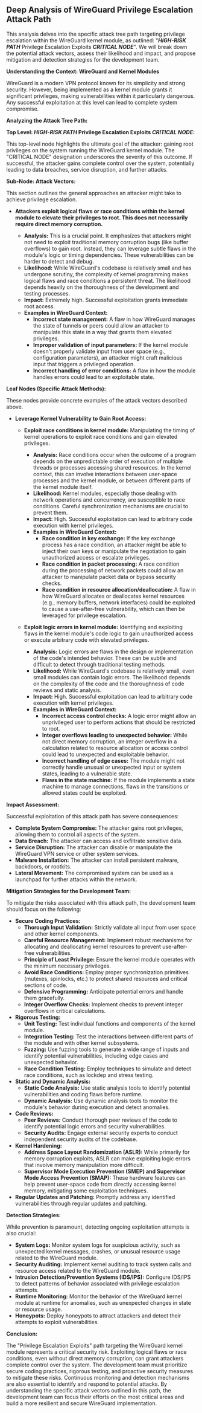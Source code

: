 ## Deep Analysis of WireGuard Privilege Escalation Attack Path

This analysis delves into the specific attack tree path targeting privilege escalation within the WireGuard kernel module, as outlined: "***HIGH-RISK PATH*** Privilege Escalation Exploits ***CRITICAL NODE***". We will break down the potential attack vectors, assess their likelihood and impact, and propose mitigation and detection strategies for the development team.

**Understanding the Context: WireGuard and Kernel Modules**

WireGuard is a modern VPN protocol known for its simplicity and strong security. However, being implemented as a kernel module grants it significant privileges, making vulnerabilities within it particularly dangerous. Any successful exploitation at this level can lead to complete system compromise.

**Analyzing the Attack Tree Path:**

**Top Level: ***HIGH-RISK PATH*** Privilege Escalation Exploits ***CRITICAL NODE***:**

This top-level node highlights the ultimate goal of the attacker: gaining root privileges on the system running the WireGuard kernel module. The "CRITICAL NODE" designation underscores the severity of this outcome. If successful, the attacker gains complete control over the system, potentially leading to data breaches, service disruption, and further attacks.

**Sub-Node: Attack Vectors:**

This section outlines the general approaches an attacker might take to achieve privilege escalation.

* **Attackers exploit logical flaws or race conditions within the kernel module to elevate their privileges to root. This does not necessarily require direct memory corruption.**

    * **Analysis:** This is a crucial point. It emphasizes that attackers might not need to exploit traditional memory corruption bugs (like buffer overflows) to gain root. Instead, they can leverage subtle flaws in the module's logic or timing dependencies. These vulnerabilities can be harder to detect and debug.
    * **Likelihood:**  While WireGuard's codebase is relatively small and has undergone scrutiny, the complexity of kernel programming makes logical flaws and race conditions a persistent threat. The likelihood depends heavily on the thoroughness of the development and testing processes.
    * **Impact:**  Extremely high. Successful exploitation grants immediate root access.
    * **Examples in WireGuard Context:**
        * **Incorrect state management:**  A flaw in how WireGuard manages the state of tunnels or peers could allow an attacker to manipulate this state in a way that grants them elevated privileges.
        * **Improper validation of input parameters:**  If the kernel module doesn't properly validate input from user space (e.g., configuration parameters), an attacker might craft malicious input that triggers a privileged operation.
        * **Incorrect handling of error conditions:**  A flaw in how the module handles errors could lead to an exploitable state.

**Leaf Nodes (Specific Attack Methods):**

These nodes provide concrete examples of the attack vectors described above.

* **Leverage Kernel Vulnerability to Gain Root Access:**

    * **Exploit race conditions in kernel module:** Manipulating the timing of kernel operations to exploit race conditions and gain elevated privileges.

        * **Analysis:** Race conditions occur when the outcome of a program depends on the unpredictable order of execution of multiple threads or processes accessing shared resources. In the kernel context, this can involve interactions between user-space processes and the kernel module, or between different parts of the kernel module itself.
        * **Likelihood:**  Kernel modules, especially those dealing with network operations and concurrency, are susceptible to race conditions. Careful synchronization mechanisms are crucial to prevent them.
        * **Impact:**  High. Successful exploitation can lead to arbitrary code execution with kernel privileges.
        * **Examples in WireGuard Context:**
            * **Race condition in key exchange:**  If the key exchange process has a race condition, an attacker might be able to inject their own keys or manipulate the negotiation to gain unauthorized access or escalate privileges.
            * **Race condition in packet processing:**  A race condition during the processing of network packets could allow an attacker to manipulate packet data or bypass security checks.
            * **Race condition in resource allocation/deallocation:**  A flaw in how WireGuard allocates or deallocates kernel resources (e.g., memory buffers, network interfaces) could be exploited to cause a use-after-free vulnerability, which can then be leveraged for privilege escalation.

    * **Exploit logic errors in kernel module:** Identifying and exploiting flaws in the kernel module's code logic to gain unauthorized access or execute arbitrary code with elevated privileges.

        * **Analysis:** Logic errors are flaws in the design or implementation of the code's intended behavior. These can be subtle and difficult to detect through traditional testing methods.
        * **Likelihood:**  While WireGuard's codebase is relatively small, even small modules can contain logic errors. The likelihood depends on the complexity of the code and the thoroughness of code reviews and static analysis.
        * **Impact:**  High. Successful exploitation can lead to arbitrary code execution with kernel privileges.
        * **Examples in WireGuard Context:**
            * **Incorrect access control checks:**  A logic error might allow an unprivileged user to perform actions that should be restricted to root.
            * **Integer overflows leading to unexpected behavior:**  While not direct memory corruption, an integer overflow in a calculation related to resource allocation or access control could lead to unexpected and exploitable behavior.
            * **Incorrect handling of edge cases:**  The module might not correctly handle unusual or unexpected input or system states, leading to a vulnerable state.
            * **Flaws in the state machine:** If the module implements a state machine to manage connections, flaws in the transitions or allowed states could be exploited.

**Impact Assessment:**

Successful exploitation of this attack path has severe consequences:

* **Complete System Compromise:** The attacker gains root privileges, allowing them to control all aspects of the system.
* **Data Breach:**  The attacker can access and exfiltrate sensitive data.
* **Service Disruption:**  The attacker can disable or manipulate the WireGuard VPN service or other system services.
* **Malware Installation:** The attacker can install persistent malware, backdoors, or rootkits.
* **Lateral Movement:** The compromised system can be used as a launchpad for further attacks within the network.

**Mitigation Strategies for the Development Team:**

To mitigate the risks associated with this attack path, the development team should focus on the following:

* **Secure Coding Practices:**
    * **Thorough Input Validation:**  Strictly validate all input from user space and other kernel components.
    * **Careful Resource Management:**  Implement robust mechanisms for allocating and deallocating kernel resources to prevent use-after-free vulnerabilities.
    * **Principle of Least Privilege:**  Ensure the kernel module operates with the minimum necessary privileges.
    * **Avoid Race Conditions:**  Employ proper synchronization primitives (mutexes, spinlocks, etc.) to protect shared resources and critical sections of code.
    * **Defensive Programming:**  Anticipate potential errors and handle them gracefully.
    * **Integer Overflow Checks:**  Implement checks to prevent integer overflows in critical calculations.
* **Rigorous Testing:**
    * **Unit Testing:**  Test individual functions and components of the kernel module.
    * **Integration Testing:**  Test the interactions between different parts of the module and with other kernel subsystems.
    * **Fuzzing:**  Use fuzzing tools to generate a wide range of inputs and identify potential vulnerabilities, including edge cases and unexpected behavior.
    * **Race Condition Testing:**  Employ techniques to simulate and detect race conditions, such as lockdep and stress testing.
* **Static and Dynamic Analysis:**
    * **Static Code Analysis:**  Use static analysis tools to identify potential vulnerabilities and coding flaws before runtime.
    * **Dynamic Analysis:**  Use dynamic analysis tools to monitor the module's behavior during execution and detect anomalies.
* **Code Reviews:**
    * **Peer Reviews:**  Conduct thorough peer reviews of the code to identify potential logic errors and security vulnerabilities.
    * **Security Audits:**  Engage external security experts to conduct independent security audits of the codebase.
* **Kernel Hardening:**
    * **Address Space Layout Randomization (ASLR):**  While primarily for memory corruption exploits, ASLR can make exploiting logic errors that involve memory manipulation more difficult.
    * **Supervisor Mode Execution Prevention (SMEP) and Supervisor Mode Access Prevention (SMAP):**  These hardware features can help prevent user-space code from directly accessing kernel memory, mitigating some exploitation techniques.
* **Regular Updates and Patching:**  Promptly address any identified vulnerabilities through regular updates and patching.

**Detection Strategies:**

While prevention is paramount, detecting ongoing exploitation attempts is also crucial:

* **System Logs:**  Monitor system logs for suspicious activity, such as unexpected kernel messages, crashes, or unusual resource usage related to the WireGuard module.
* **Security Auditing:**  Implement kernel auditing to track system calls and resource access related to the WireGuard module.
* **Intrusion Detection/Prevention Systems (IDS/IPS):**  Configure IDS/IPS to detect patterns of behavior associated with privilege escalation attempts.
* **Runtime Monitoring:**  Monitor the behavior of the WireGuard kernel module at runtime for anomalies, such as unexpected changes in state or resource usage.
* **Honeypots:**  Deploy honeypots to attract attackers and detect their attempts to exploit vulnerabilities.

**Conclusion:**

The "Privilege Escalation Exploits" path targeting the WireGuard kernel module represents a critical security risk. Exploiting logical flaws or race conditions, even without direct memory corruption, can grant attackers complete control over the system. The development team must prioritize secure coding practices, rigorous testing, and proactive security measures to mitigate these risks. Continuous monitoring and detection mechanisms are also essential to identify and respond to potential attacks. By understanding the specific attack vectors outlined in this path, the development team can focus their efforts on the most critical areas and build a more resilient and secure WireGuard implementation.
